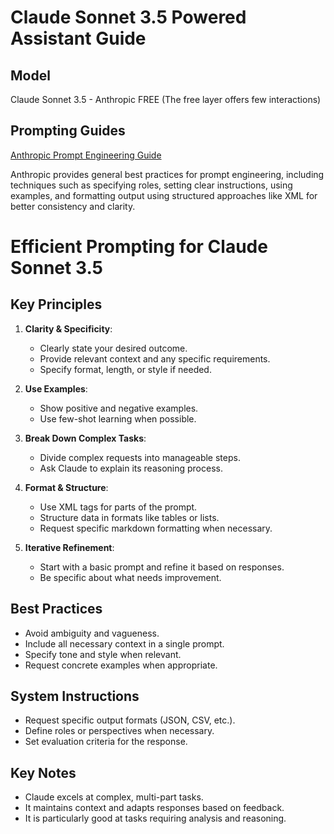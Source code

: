 # Claude Sonnet 3.5 Powered Assistant Guide

## Model

Claude Sonnet 3.5 - Anthropic FREE (The free layer offers few interactions)

## Prompting Guides

[Anthropic Prompt Engineering Guide](https://www.anthropic.com)

Anthropic provides general best practices for prompt engineering, including techniques such as specifying roles, setting clear instructions, using examples, and formatting output using structured approaches like XML for better consistency and clarity.

# Efficient Prompting for Claude Sonnet 3.5

## Key Principles

1. **Clarity & Specificity**:

   - Clearly state your desired outcome.
   - Provide relevant context and any specific requirements.
   - Specify format, length, or style if needed.

2. **Use Examples**:

   - Show positive and negative examples.
   - Use few-shot learning when possible.

3. **Break Down Complex Tasks**:

   - Divide complex requests into manageable steps.
   - Ask Claude to explain its reasoning process.

4. **Format & Structure**:

   - Use XML tags for parts of the prompt.
   - Structure data in formats like tables or lists.
   - Request specific markdown formatting when necessary.

5. **Iterative Refinement**:
   - Start with a basic prompt and refine it based on responses.
   - Be specific about what needs improvement.

## Best Practices

- Avoid ambiguity and vagueness.
- Include all necessary context in a single prompt.
- Specify tone and style when relevant.
- Request concrete examples when appropriate.

## System Instructions

- Request specific output formats (JSON, CSV, etc.).
- Define roles or perspectives when necessary.
- Set evaluation criteria for the response.

## Key Notes

- Claude excels at complex, multi-part tasks.
- It maintains context and adapts responses based on feedback.
- It is particularly good at tasks requiring analysis and reasoning.
